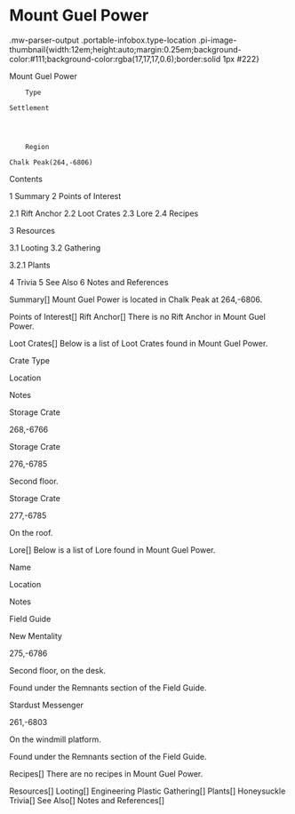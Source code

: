 # Mount Guel Power

.mw-parser-output .portable-infobox.type-location .pi-image-thumbnail{width:12em;height:auto;margin:0.25em;background-color:#111;background-color:rgba(17,17,17,0.6);border:solid 1px #222}

Mount Guel Power

	

	
		Type
	
	Settlement



	
		Region
	
	Chalk Peak(264,-6806)




Contents

1 Summary
2 Points of Interest

2.1 Rift Anchor
2.2 Loot Crates
2.3 Lore
2.4 Recipes


3 Resources

3.1 Looting
3.2 Gathering

3.2.1 Plants




4 Trivia
5 See Also
6 Notes and References



Summary[]
Mount Guel Power is located in Chalk Peak at 264,-6806.

Points of Interest[]
Rift Anchor[]
There is no Rift Anchor in Mount Guel Power.

Loot Crates[]
Below is a list of Loot Crates found in Mount Guel Power.



Crate Type

Location

Notes


Storage Crate

268,-6766




Storage Crate

276,-6785

Second floor.


Storage Crate

277,-6785

On the roof.


Lore[]
Below is a list of Lore found in Mount Guel Power.



Name

Location

Notes

Field Guide


New Mentality

275,-6786

Second floor, on the desk.

Found under the Remnants section of the Field Guide.


Stardust Messenger

261,-6803

On the windmill platform.

Found under the Remnants section of the Field Guide.


Recipes[]
There are no recipes in Mount Guel Power.

Resources[]
Looting[]
Engineering Plastic
Gathering[]
Plants[]
Honeysuckle
Trivia[]
See Also[]
Notes and References[]
